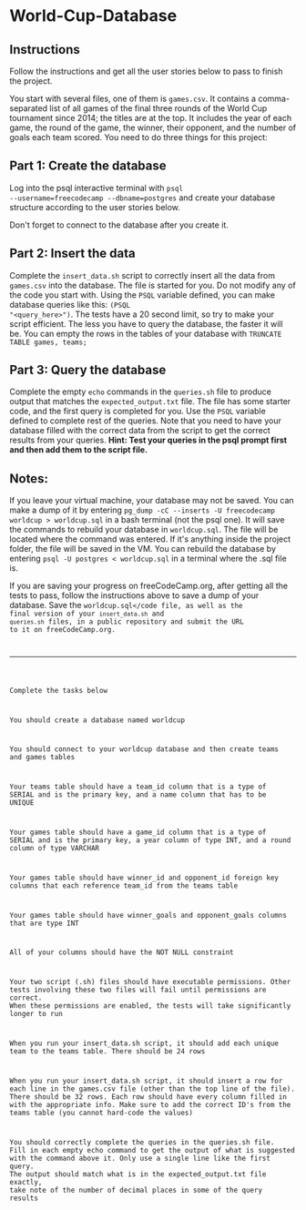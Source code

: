 # World-Cup-Database

<h2>Instructions</h2>
Follow the instructions and get all the user stories below to pass to finish the project.

You start with several files, one of them is <code>games.csv</code>. It contains a comma-separated list of all games of the final three rounds of the World Cup tournament since 2014; the titles are at the top. It includes the year of each game, the round of the game, the winner, their opponent, and the number of goals each team scored. You need to do three things for this project:

<h2>Part 1: Create the database</h2>

Log into the psql interactive terminal with <code>psql --username=freecodecamp --dbname=postgres</code> and create your database structure according to the user stories below.

Don't forget to connect to the database after you create it.

<h2>Part 2: Insert the data</h2>

Complete the <code>insert_data.sh</code> script to correctly insert all the data from <code>games.csv</code> into the database. The file is started for you. Do not modify any of the code you start with. Using the <code>PSQL</code> variable defined, you can make database queries like this: <code>$($PSQL "<query_here>")</code>. The tests have a 20 second limit, so try to make your script efficient. The less you have to query the database, the faster it will be. You can empty the rows in the tables of your database with <code>TRUNCATE TABLE games, teams;</code>

<h2>Part 3: Query the database</h2>

Complete the empty <code>echo</code> commands in the <code>queries.sh</code> file to produce output that matches the <code>expected_output.txt</code> file. The file has some starter code, and the first query is completed for you. Use the <code>PSQL</code> variable defined to complete rest of the queries. Note that you need to have your database filled with the correct data from the script to get the correct results from your queries. <b>Hint: Test your queries in the psql prompt first and then add them to the script file.</b>

<h2>Notes:</h2>
If you leave your virtual machine, your database may not be saved. You can make a dump of it by entering <code>pg_dump -cC --inserts -U freecodecamp worldcup > worldcup.sql</code> in a bash terminal (not the psql one). It will save the commands to rebuild your database in <code>worldcup.sql</code>. The file will be located where the command was entered. If it's anything inside the project folder, the file will be saved in the VM. You can rebuild the database by entering <code>psql -U postgres < worldcup.sql</code> in a terminal where the .sql file is.

If you are saving your progress on freeCodeCamp.org, after getting all the tests to pass, follow the instructions above to save a dump of your database. Save the <code>worldcup.sql</code file, as well as the final version of your <code>insert_data.sh</code> and <code>queries.sh</code> files, in a public repository and submit the URL to it on freeCodeCamp.org.

<hr>

Complete the tasks below

You should create a database named worldcup

You should connect to your worldcup database and then create teams and games tables

Your teams table should have a team_id column that is a type of SERIAL and is the primary key, and a name column that has to be UNIQUE

Your games table should have a game_id column that is a type of SERIAL and is the primary key, a year column of type INT, and a round column of type VARCHAR

Your games table should have winner_id and opponent_id foreign key columns that each reference team_id from the teams table

Your games table should have winner_goals and opponent_goals columns that are type INT

All of your columns should have the NOT NULL constraint

Your two script (.sh) files should have executable permissions. Other tests involving these two files will fail until permissions are correct. When these permissions are enabled, the tests will take significantly longer to run

When you run your insert_data.sh script, it should add each unique team to the teams table. There should be 24 rows

When you run your insert_data.sh script, it should insert a row for each line in the games.csv file (other than the top line of the file). There should be 32 rows. Each row should have every column filled in with the appropriate info. Make sure to add the correct ID's from the teams table (you cannot hard-code the values)

You should correctly complete the queries in the queries.sh file. Fill in each empty echo command to get the output of what is suggested with the command above it. Only use a single line like the first query. The output should match what is in the expected_output.txt file exactly, take note of the number of decimal places in some of the query results
